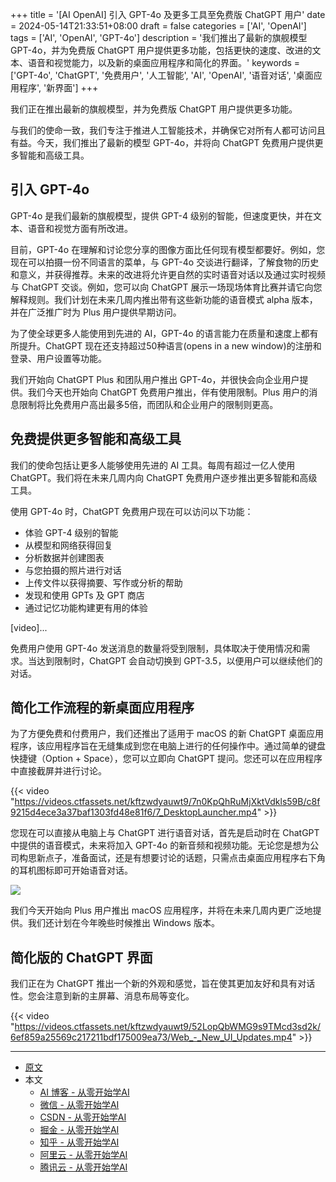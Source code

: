 +++
title = '[AI OpenAI] 引入 GPT-4o 及更多工具至免费版 ChatGPT 用户'
date = 2024-05-14T21:33:51+08:00
draft = false
categories = ['AI', 'OpenAI']
tags = ['AI', 'OpenAI', 'GPT-4o']
description = '我们推出了最新的旗舰模型 GPT-4o，并为免费版 ChatGPT 用户提供更多功能，包括更快的速度、改进的文本、语音和视觉能力，以及新的桌面应用程序和简化的界面。'
keywords = ['GPT-4o', 'ChatGPT', '免费用户', '人工智能', 'AI', 'OpenAI', '语音对话', '桌面应用程序', '新界面']
+++

我们正在推出最新的旗舰模型，并为免费版 ChatGPT 用户提供更多功能。

与我们的使命一致，我们专注于推进人工智能技术，并确保它对所有人都可访问且有益。今天，我们推出了最新的模型 GPT-4o，并将向 ChatGPT 免费用户提供更多智能和高级工具。

## 引入 GPT-4o
GPT-4o 是我们最新的旗舰模型，提供 GPT-4 级别的智能，但速度更快，并在文本、语音和视觉方面有所改进。

目前，GPT-4o 在理解和讨论您分享的图像方面比任何现有模型都要好。例如，您现在可以拍摄一份不同语言的菜单，与 GPT-4o 交谈进行翻译，了解食物的历史和意义，并获得推荐。未来的改进将允许更自然的实时语音对话以及通过实时视频与 ChatGPT 交谈。例如，您可以向 ChatGPT 展示一场现场体育比赛并请它向您解释规则。我们计划在未来几周内推出带有这些新功能的语音模式 alpha 版本，并在广泛推广时为 Plus 用户提供早期访问。

为了使全球更多人能使用到先进的 AI，GPT-4o 的语言能力在质量和速度上都有所提升。ChatGPT 现在还支持超过50种语言(opens in a new window)的注册和登录、用户设置等功能。

我们开始向 ChatGPT Plus 和团队用户推出 GPT-4o，并很快会向企业用户提供。我们今天也开始向 ChatGPT 免费用户推出，伴有使用限制。Plus 用户的消息限制将比免费用户高出最多5倍，而团队和企业用户的限制则更高。

## 免费提供更多智能和高级工具
我们的使命包括让更多人能够使用先进的 AI 工具。每周有超过一亿人使用 ChatGPT。我们将在未来几周内向 ChatGPT 免费用户逐步推出更多智能和高级工具。

使用 GPT-4o 时，ChatGPT 免费用户现在可以访问以下功能：

- 体验 GPT-4 级别的智能
- 从模型和网络获得回复
- 分析数据并创建图表
- 与您拍摄的照片进行对话
- 上传文件以获得摘要、写作或分析的帮助
- 发现和使用 GPTs 及 GPT 商店
- 通过记忆功能构建更有用的体验

[video]...

免费用户使用 GPT-4o 发送消息的数量将受到限制，具体取决于使用情况和需求。当达到限制时，ChatGPT 会自动切换到 GPT-3.5，以便用户可以继续他们的对话。

## 简化工作流程的新桌面应用程序
为了方便免费和付费用户，我们还推出了适用于 macOS 的新 ChatGPT 桌面应用程序，该应用程序旨在无缝集成到您在电脑上进行的任何操作中。通过简单的键盘快捷键（Option + Space），您可以立即向 ChatGPT 提问。您还可以在应用程序中直接截屏并进行讨论。

{{< video "https://videos.ctfassets.net/kftzwdyauwt9/7n0KpQhRuMjXktVdkls59B/c8f9215d4ece3a37baf1303fd48e81f6/7_DesktopLauncher.mp4" >}}

您现在可以直接从电脑上与 ChatGPT 进行语音对话，首先是启动时在 ChatGPT 中提供的语音模式，未来将加入 GPT-4o 的新音频和视频功能。无论您是想为公司构思新点子，准备面试，还是有想要讨论的话题，只需点击桌面应用程序右下角的耳机图标即可开始语音对话。

![](https://images.ctfassets.net/kftzwdyauwt9/6spjPY34T0h2MhikMODTkk/69227eb71df6e7bea84b8bf2b8334358/desktop-headphone.png?w=1920&q=90&fm=webp)

我们今天开始向 Plus 用户推出 macOS 应用程序，并将在未来几周内更广泛地提供。我们还计划在今年晚些时候推出 Windows 版本。

## 简化版的 ChatGPT 界面
我们正在为 ChatGPT 推出一个新的外观和感觉，旨在使其更加友好和具有对话性。您会注意到新的主屏幕、消息布局等变化。

{{< video "https://videos.ctfassets.net/kftzwdyauwt9/52LopQbWMG9s9TMcd3sd2k/6ef859a25569c217211bdf175009ea73/Web_-_New_UI_Updates.mp4" >}}

---

- [原文](https://openai.com/index/gpt-4o-and-more-tools-to-chatgpt-free/)
- 本文
    - [AI 博客 - 从零开始学AI](https://ai-blog.aihub2022.top/post/ai-openai-gpt-4o-and-more-tools-to-chatgpt-free/)
    - [微信 - 从零开始学AI](https://mp.weixin.qq.com/s?__biz=MzA3MDIyNTgzNA==&mid=2649977110&idx=1&sn=c704bf4fdac8fb963456475c48f46196&chksm=86c7cbd3b1b042c553f7898f9c7d66a7290965ab18afd012c1e646b3e7242bcf0b420a0b6743#rd)
    - [CSDN - 从零开始学AI](https://blog.csdn.net/mahone3297/article/details/138906125)
    - [掘金 - 从零开始学AI](https://juejin.cn/post/7368759192255512639)
    - [知乎 - 从零开始学AI](https://zhuanlan.zhihu.com/p/697879764)
    - [阿里云 - 从零开始学AI](https://developer.aliyun.com/article/1509631)
    - [腾讯云 - 从零开始学AI](https://cloud.tencent.com/developer/article/2417592)
